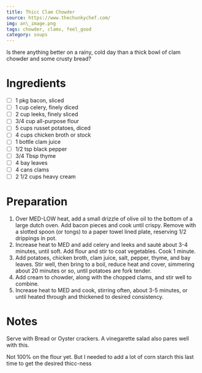 ```yaml
---
title: Thicc Clam Chowder
source: https://www.thechunkychef.com/
img: an\_image.png
tags: chowder, clams, feel_good
category: soups
---
```


Is there anything better on a rainy, cold day than a thick bowl of clam chowder and some crusty bread?

Ingredients
===========

* [ ] 1 pkg bacon, sliced
* [ ] 1 cup celery, finely diced
* [ ] 2 cup leeks, finely sliced
* [ ] 3/4 cup all-purpose flour
* [ ] 5 cups russet potatoes, diced
* [ ] 4 cups chicken broth or stock
* [ ] 1 bottle clam juice
* [ ] 1/2 tsp black pepper
* [ ] 3/4 Tbsp thyme
* [ ] 4 bay leaves
* [ ] 4 cans clams
* [ ] 2 1/2 cups heavy cream

Preparation
===========
1. Over MED-LOW heat, add a small drizzle of olive oil to the bottom of a large dutch oven.  Add bacon pieces and cook until crispy.  Remove with a slotted spoon (or tongs) to a paper towel lined plate, reserving 1/2 drippings in pot.
2. Increase heat to MED and add celery and leeks and sauté about 3-4 minutes, until soft.  Add flour and stir to coat vegetables.  Cook 1 minute.
3. Add potatoes, chicken broth, clam juice, salt, pepper, thyme, and bay leaves.  Stir well, then bring to a boil, reduce heat and cover, simmering about 20 minutes or so, until potatoes are fork tender.
4. Add cream to chowder, along with the chopped clams, and stir well to combine.
5. Increase heat to MED and cook, stirring often, about 3-5 minutes, or until heated through and thickened to desired consistency.

Notes
=====

Serve with Bread or Oyster crackers.
A vinegarette salad also pares well with this.

Not 100% on the flour yet. But I needed to add a lot of corn starch this last time to get the desired thicc-ness
